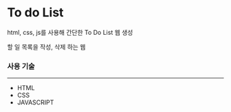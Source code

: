 # To do List

html, css, js를 사용해 간단한 To Do List 웹 생성

할 일 목록을 작성, 삭제 하는 웹

### 사용 기술

---

- HTML
- CSS
- JAVASCRIPT
